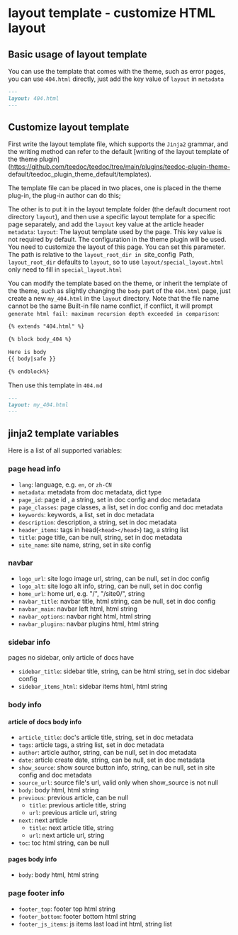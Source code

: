 layout template - customize HTML layout
==========

## Basic usage of layout template

You can use the template that comes with the theme, such as error pages, you can use `404.html` directly, just add the key value of `layout` in `metadata`

```markdown
---
layout: 404.html
---
```


## Customize layout template

First write the layout template file, which supports the `Jinja2` grammar, and the writing method can refer to the default [writing of the layout template of the theme plugin](https://github.com/teedoc/teedoc/tree/main/plugins/teedoc-plugin-theme- default/teedoc_plugin_theme_default/templates).

The template file can be placed in two places, one is placed in the theme plug-in, the plug-in author can do this;

The other is to put it in the layout template folder (the default document root directory `layout`), and then use a specific layout template for a specific page separately, and add the `layout` key value at the article header `metadata`:
`layout`: The layout template used by the page. This key value is not required by default. The configuration in the theme plugin will be used. You need to customize the layout of this page. You can set this parameter. The path is relative to the `layout_root_dir in `site_config` `Path, `layout_root_dir` defaults to `layout`, so to use `layout/special_layout.html` only need to fill in `special_layout.html`

You can modify the template based on the theme, or inherit the template of the theme, such as slightly changing the `body` part of the `404.html` page, just create a new `my_404.html` in the `layout` directory. Note that the file name cannot be the same Built-in file name conflict, if conflict, it will prompt `generate html fail: maximum recursion depth exceeded in comparison`:
```markdown
{% extends "404.html" %}

{% block body_404 %}

Here is body
{{ body|safe }}

{% endblock%}
```

Then use this template in `404.md`
```markdown
---
layout: my_404.html
---
```

## jinja2 template variables

Here is a list of all supported variables:

### page head info

* `lang`: language, e.g. `en`, or `zh-CN`
* `metadata`: metadata from doc metadata, dict type
* `page_id`: page id , a string, set in doc config and doc metadata
* `page_classes`: page classes, a list, set in doc config and doc metadata
* `keywords`: keywords, a list, set in doc metadata
* `description`: description, a string, set in doc metadata
* `header_items`: tags in head(`<head></head>`) tag, a string list
* `title`: page title, can be null, string, set in doc metadata
* `site_name`: site name, string, set in site config

### navbar

* `logo_url`: site logo image url, string, can be null, set in doc config
* `logo_alt`: site logo alt info, string, can be null, set in doc config
* `home_url`: home url, e.g. "/", "/site0/", string
* `navbar_title`: navbar title, html string, can be null, set in doc config
* `navbar_main`: navbar left html, html string
* `navbar_options`: navbar right html, html string
* `navbar_plugins`: navbar plugins html, html string

### sidebar info

pages no sidebar, only article of docs have

* `sidebar_title`: sidebar title, string, can be html string, set in doc sidebar config
* `sidebar_items_html`: sidebar items html, html string

### body info

#### article of docs body info

* `article_title`: doc's article title, string, set in doc metadata
* `tags`: article tags, a string list, set in doc metadata
* `author`: article author, string, can be null, set in doc metadata
* `date`: article create date, string, can be null, set in doc metadata
* `show_source`: show source button info, string, can be null, set in site config and doc metadata
* `source_url`: source file's url, valid only when show_source is not null
* `body`: body html, html string
* `previous`: previous article, can be null
  * `title`: previous article title, string
  * `url`:  previous article url, string
* `next`: next article
  * `title`: next article title, string
  * `url`:  next article url, string
* `toc`: toc html string, can be null


#### pages body info

* `body`: body html, html string

### page footer info

* `footer_top`: footer top html string
* `footer_bottom`: footer bottom html string
* `footer_js_items`: js items last load int html, string list
